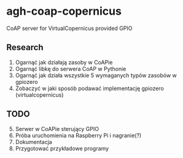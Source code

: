 # agh-coap-copernicus
CoAP server for VirtualCopernicus provided GPIO

## Research
1. Ogarnąć jak działają zasoby w CoAPie
2. Ogarnąć libkę do serwera CoAP w Pythonie
3. Ogarnąć jak działa wszystkie 5 wymaganych typów zasobów w gpiozero
4. Zobaczyć w jaki sposób podawać implementację gpiozero (virtualcopernicus)

## TODO
5. Serwer w CoAPie sterujący GPIO
6. Próba uruchomienia na Raspberry Pi i nagranie(?)
7. Dokumentacja
8. Przygotować przykładowe programy
